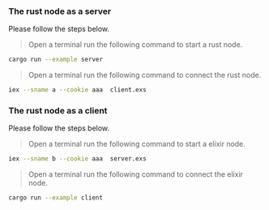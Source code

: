 ### The rust node as a server
Please follow the steps below.

> Open a terminal run the following command  to start a rust node.
``` bash
cargo run --example server
```
> Open a terminal run the following command to connect the rust node.
```bash
iex --sname a --cookie aaa  client.exs
```


### The rust node as a client
Please follow the steps below.

> Open a terminal run the following command  to start a elixir node.
``` bash
iex --sname b --cookie aaa  server.exs
```
> Open a terminal run the following command to connect the elixir node.
```bash
cargo run --example client
```